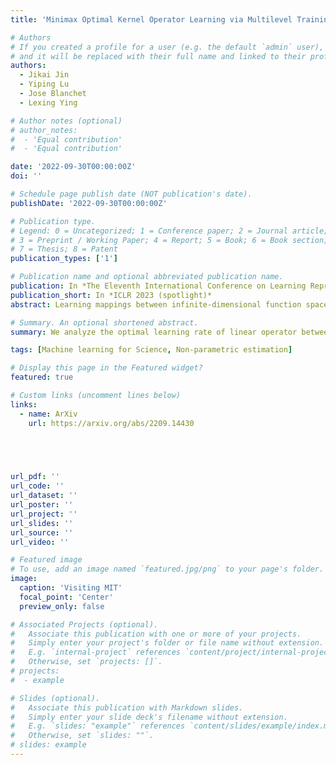 ```yaml
---
title: 'Minimax Optimal Kernel Operator Learning via Multilevel Training'

# Authors
# If you created a profile for a user (e.g. the default `admin` user), write the username (folder name) here
# and it will be replaced with their full name and linked to their profile.
authors:
  - Jikai Jin
  - Yiping Lu
  - Jose Blanchet
  - Lexing Ying

# Author notes (optional)
# author_notes:
#  - 'Equal contribution'
#  - 'Equal contribution'

date: '2022-09-30T00:00:00Z'
doi: ''

# Schedule page publish date (NOT publication's date).
publishDate: '2022-09-30T00:00:00Z'

# Publication type.
# Legend: 0 = Uncategorized; 1 = Conference paper; 2 = Journal article;
# 3 = Preprint / Working Paper; 4 = Report; 5 = Book; 6 = Book section;
# 7 = Thesis; 8 = Patent
publication_types: ['1']

# Publication name and optional abbreviated publication name.
publication: In *The Eleventh International Conference on Learning Representations (spotlight)*
publication_short: In *ICLR 2023 (spotlight)*
abstract: Learning mappings between infinite-dimensional function spaces has achieved empirical success in many disciplines of machine learning, including generative modeling, functional data analysis, causal inference, and multi-agent reinforcement learning. In this paper, we study the statistical limit of learning a Hilbert-Schmidt operator between two infinite-dimensional Sobolev reproducing kernel Hilbert spaces. We establish the information-theoretic lower bound in terms of the Sobolev Hilbert-Schmidt norm and show that a regularization that learns the spectral components below the bias contour and ignores the ones that are above the variance contour can achieve the optimal learning rate. At the same time, the spectral components between the bias and variance contours give us flexibility in designing computationally feasible machine learning algorithms. Based on this observation, we develop a multilevel kernel operator learning algorithm that is optimal when learning linear operators between infinite-dimensional function spaces.

# Summary. An optional shortened abstract.
summary: We analyze the optimal learning rate of linear operator between Sobolev spaces and quality a setting where multilevel training is necessary to achieve the optimal rate.

tags: [Machine learning for Science, Non-parametric estimation]

# Display this page in the Featured widget?
featured: true

# Custom links (uncomment lines below)
links:
  - name: ArXiv
    url: https://arxiv.org/abs/2209.14430



  

url_pdf: ''
url_code: ''
url_dataset: ''
url_poster: ''
url_project: ''
url_slides: ''
url_source: ''
url_video: ''

# Featured image
# To use, add an image named `featured.jpg/png` to your page's folder.
image:
  caption: 'Visiting MIT'
  focal_point: 'Center'
  preview_only: false

# Associated Projects (optional).
#   Associate this publication with one or more of your projects.
#   Simply enter your project's folder or file name without extension.
#   E.g. `internal-project` references `content/project/internal-project/index.md`.
#   Otherwise, set `projects: []`.
# projects:
#  - example

# Slides (optional).
#   Associate this publication with Markdown slides.
#   Simply enter your slide deck's filename without extension.
#   E.g. `slides: "example"` references `content/slides/example/index.md`.
#   Otherwise, set `slides: ""`.
# slides: example
---
```



